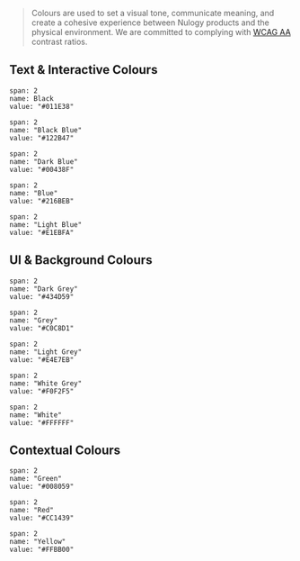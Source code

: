 > Colours are used to set a visual tone, communicate meaning, and create a cohesive experience between Nulogy products and the physical environment. We are committed to complying with [WCAG AA](https://webaim.org/resources/contrastchecker/) contrast ratios.

## Text & Interactive Colours

```color
span: 2
name: Black
value: "#011E38"
```

```color
span: 2
name: "Black Blue"
value: "#122B47"
```

```color
span: 2
name: "Dark Blue"
value: "#00438F"
```

```color
span: 2
name: "Blue"
value: "#216BEB"
```

```color
span: 2
name: "Light Blue"
value: "#E1EBFA"
```

## UI & Background Colours


```color
span: 2
name: "Dark Grey"
value: "#434D59"
```

```color
span: 2
name: "Grey"
value: "#C0C8D1"
```

```color
span: 2
name: "Light Grey"
value: "#E4E7EB"
```

```color
span: 2
name: "White Grey"
value: "#F0F2F5"
```

```color
span: 2
name: "White"
value: "#FFFFFF"
```


## Contextual Colours


```color
span: 2
name: "Green"
value: "#008059"
```

<!-- ```color
span: 2
name: "Light Green"
value: "#E6FAF0"
``` -->

```color
span: 2
name: "Red"
value: "#CC1439"
```
<!-- 
```color
span: 2
name: "Light Red"
value: "#FAEBEC"
``` -->

```color
span: 2
name: "Yellow"
value: "#FFBB00"
```


